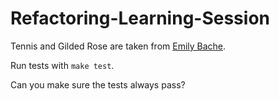 # Refactoring-Learning-Session

Tennis and Gilded Rose are taken from [Emily Bache](github.com/emilybache).

Run tests with `make test`.

Can you make sure the tests always pass?